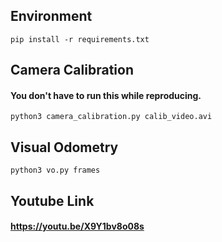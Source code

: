 ## Environment
```shell
pip install -r requirements.txt
```

## Camera Calibration
#### You don't have to run this while reproducing.
``` shell
python3 camera_calibration.py calib_video.avi
```
## Visual Odometry
``` shell
python3 vo.py frames
```
## Youtube Link
#### https://youtu.be/X9Y1bv8o08s
